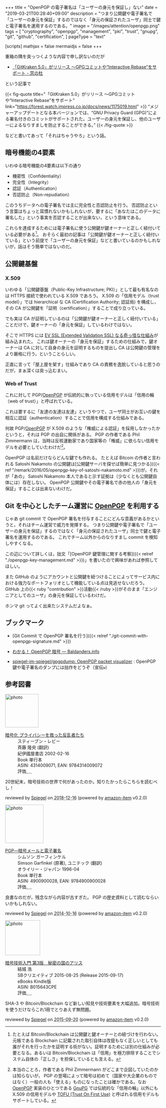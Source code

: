 +++
title = "OpenPGP の電子署名は「ユーザーの身元を保証し」ない"
date = "2019-03-21T00:28:40+09:00"
description = "つまり公開鍵や電子署名で「ユーザーの身元を保証」するのではなく「身元の保証されたユーザ」同士で鍵と電子署名を運用するのである。"
image = "/images/attention/openpgp.png"
tags = [
  "cryptography",
  "openpgp",
  "management",
  "pki",
  "trust",
  "gnupg",
  "git",
  "github",
  "certification",
]
pageType = "text"

[scripts]
  mathjax = false
  mermaidjs = false
+++

重箱の隅を突っつくような内容で申し訳ないのだが

- [「GitKraken 5.0」がリリース ～GPGコミットや“Interactive Rebase”をサポート - 窓の杜](https://forest.watch.impress.co.jp/docs/news/1175019.html)

という記事で

{{< fig-quote title="「GitKraken 5.0」がリリース ～GPGコミットや“Interactive Rebase”をサポート" link="https://forest.watch.impress.co.jp/docs/news/1175019.html" >}}
<q>メジャーアップデートとなる本バージョンでは、“GNU Privacy Guard (GPG)”による署名付きのコミットがサポートされた。ユーザーの身元を保証し、他のユーザーによるなりすましを防止することができる。</q>
{{< /fig-quote >}}

などと書いてあって「それはちゃうやろ」という話。

## 暗号機能の4要素

いわゆる暗号機能の4要素は以下の通り

- 機密性（Confidentiality）
- 完全性（Integrity）
- 認証（Authentication）
- 否認防止（Non-repudiation）

このうちデータへの電子署名では主に完全性と否認防止を行う。
否認防止という言葉はちょっと耳慣れないかもしれないが，要するに「あなたはこのデータに署名した」という事実を否認することが出来ない，という意味である。

これらを達成するためには電子署名に使う公開鍵が鍵オーナーと正しく紐付いている必要がある[^bt1]。
おそらく最初の記事は「公開鍵が鍵オーナーと正しく紐付いている」という前提で「ユーザーの身元を保証」などと書いているのかもしれないが，話はそう簡単ではないのだ。

[^bt1]: たとえば Bitcoin/Blockchain は公開鍵と鍵オーナーとの紐づけを行わない。元帳である Blockchain に記載された取引自体は改竄もなく正しいとしても誰がそれを行ったかを証明する術がない。証明するためには別の仕組みが必要となる。あるいは Bitcoin/Blockchain は「信用」を極力排除することでシステム自体の「正しさ」を担保しているとも言える。

## 公開鍵基盤

### X.509

いわゆる「公開鍵基盤（Public-Key Infrastructure; PKI）」として最も有名なのは HTTPS 接続で使われている X.509 であろう。
X.509 の「信用モデル（trust model）」では hierarchical な CA (Certification Authority; 認証局) を構成し，その CA が公開鍵を「証明（certification）」することで成り立っている。

でも実は CA が証明しているのは「公開鍵が鍵オーナーと正しく紐付いている」ことだけで，鍵オーナーの「身元を保証」しているわけではない。

そこで HTTPS には [EV SSL (Extended Validation SSL) なる奇っ怪な仕組み](https://baldanders.info/spiegel/log2/000277.shtml "Extended Validation SSL — Baldanders.info")が組み込まれた。
これは鍵オーナーの「身元を保証」するための仕組みで，鍵オーナーは CA に対して自身の身元を証明するものを提出し CA は公開鍵の管理をより厳格に行う，ということらしい。

正直に言って「屋上屋を架す」仕組みであり CA の責務を逸脱していると思うのだが，まぁ深くは突っ込むまい。

### Web of Trust

これに対して PGP/[OpenPGP] が伝統的に執っている信用モデルは「信用の輪（web of trust）」と呼ばれている。

これは要するに「友達の友達は友達」というやつで，ユーザ同士がお互いの鍵を相互に認証（authentication）することで信用を構成する仕組みである。

何故 PGP/[OpenPGP] が X.509 のような「権威による認証」を採用しなかったかというと，それは PGP の出自に関係がある。
PGP の作者である Phil Zimmermann は，当時は反核運動家であり国家等の「権威」に依らない信用モデルを必要としていたわけだ[^gpg2]。

[^gpg2]: 本当のことろ，作者である Phil Zimmermann がどこまで企図していたのかは知らないが， PGP の登場によって暗号は初めて（国家や大企業のものではなく）一般の人も「使える」ものになったことは確かである。なお [OpenPGP] 実装のひとつである [GnuPG] では伝統的な「信用の輪」以外にも X.509 の信用モデルや [TOFU (Trust On First Use)](https://en.wikipedia.org/wiki/Trust_on_first_use) と呼ばれる信用モデルもサポートしている。

OpenPGP は名前だけならどんな鍵でも作れる。
たとえば Bitcoin の作者と言われる Satoshi Nakamoto の公開鍵は[公開鍵サーバを探せば簡単に見つかる]({{< ref "/remark/2016/05/openpgp-key-of-satoshi-nakamoto.md" >}})が，それが「あの」 Satoshi Nakamoto 本人であると示す証拠は（少なくとも公開鍵自体には）存在しない。
OpenPGP 公開鍵やその電子署名で赤の他人の「身元を保証」することは出来ないわけだ。

## Git を中心としたチーム運営に [OpenPGP] を利用する

じゃあ git commit で OpenPGP 署名を付与することにどんな意義があるかというと，それはチーム運営で威力を発揮する。
つまり公開鍵や電子署名で「ユーザーの身元を保証」するのではなく「身元の保証されたユーザ」同士で鍵と電子署名を運用するのである。
これでチーム以外からのなりすまし commit を検知しやすくなる。

この辺について詳しくは，拙文「[OpenPGP 鍵管理に関する考察]({{< relref "./openpgp-key-management.md" >}})」を書いたので興味があれば参照してほしい。

また GitHub のようにアカウントと公開鍵を紐つけることによってサービス内における強力なポートフォリオとして機能している点は見逃せないだろう。
GitHub 上の{{< ruby "contribution" >}}活動{{< /ruby >}}がそのまま「エンジニアとしてのユーザ」の身元を保証しているわけだ。

ホンマ git ってよく出来たシステムだよなぁ。

## ブックマーク

- [Git Commit で OpenPGP 署名を行う]({{< relref "./git-commit-with-openpgp-signature.md" >}})
- [わかる！ OpenPGP 暗号 — Baldanders.info](https://baldanders.info/spiegel/archive/pgpdump/openpgp.shtml)

- [spiegel-im-spiegel/gpgpdump: OpenPGP packet visualizer](https://github.com/spiegel-im-spiegel/gpgpdump) : OpenPGP 鍵や電子署名のダンプには拙作をどうぞ（宣伝`w`）

[OpenPGP]: http://openpgp.org/
[RFC 4880]: https://tools.ietf.org/html/rfc4880 "RFC 4880 - OpenPGP Message Format"
[RFC 4880bis]: https://datatracker.ietf.org/doc/draft-ietf-openpgp-rfc4880bis/ "draft-ietf-openpgp-rfc4880bis - OpenPGP Message Format"
[GnuPG]: https://gnupg.org/ "The GNU Privacy Guard"

## 参考図書

<div class="hreview">
  <div class="photo"><a class="item url" href="https://www.amazon.co.jp/%E6%9A%97%E5%8F%B7%E5%8C%96-%E3%83%97%E3%83%A9%E3%82%A4%E3%83%90%E3%82%B7%E3%83%BC%E3%82%92%E6%95%91%E3%81%A3%E3%81%9F%E5%8F%8D%E4%B9%B1%E8%80%85%E3%81%9F%E3%81%A1-%E3%82%B9%E3%83%86%E3%82%A3%E3%83%BC%E3%83%96%E3%83%B3%E3%83%BB%E3%83%AC%E3%83%93%E3%83%BC/dp/4314009071?SubscriptionId=AKIAJYVUJ3DMTLAECTHA&tag=baldandersinf-22&linkCode=xm2&camp=2025&creative=165953&creativeASIN=4314009071"><img src="https://images-fe.ssl-images-amazon.com/images/I/51ZRZ62WKCL._SL160_.jpg" width="108" alt="photo"></a></div>
  <dl class="fn">
    <dt><a href="https://www.amazon.co.jp/%E6%9A%97%E5%8F%B7%E5%8C%96-%E3%83%97%E3%83%A9%E3%82%A4%E3%83%90%E3%82%B7%E3%83%BC%E3%82%92%E6%95%91%E3%81%A3%E3%81%9F%E5%8F%8D%E4%B9%B1%E8%80%85%E3%81%9F%E3%81%A1-%E3%82%B9%E3%83%86%E3%82%A3%E3%83%BC%E3%83%96%E3%83%B3%E3%83%BB%E3%83%AC%E3%83%93%E3%83%BC/dp/4314009071?SubscriptionId=AKIAJYVUJ3DMTLAECTHA&tag=baldandersinf-22&linkCode=xm2&camp=2025&creative=165953&creativeASIN=4314009071">暗号化 プライバシーを救った反乱者たち</a></dt>
	<dd>スティーブン・レビー</dd>
	<dd>斉藤 隆央 (翻訳)</dd>
    <dd>紀伊國屋書店 2002-02-16</dd>
    <dd>Book 単行本</dd>
    <dd>ASIN: 4314009071, EAN: 9784314009072</dd>
    <dd>評価<abbr class="rating fa-sm" title="5">&nbsp;<i class="fas fa-star"></i>&nbsp;<i class="fas fa-star"></i>&nbsp;<i class="fas fa-star"></i>&nbsp;<i class="fas fa-star"></i>&nbsp;<i class="fas fa-star"></i></abbr></dd>
  </dl>
  <p class="description">20世紀末，暗号技術の世界で何があったのか。知りたかったらこちらを読むべし！</p>
  <p class="powered-by" >reviewed by <a href='#maker' class='reviewer'>Spiegel</a> on <abbr class="dtreviewed" title="2018-12-16">2018-12-16</abbr> (powered by <a href="https://github.com/spiegel-im-spiegel/amazon-item" >amazon-item</a> v0.2.0)</p>
</div>

<div class="hreview">
  <div class="photo"><a class="item url" href="https://www.amazon.co.jp/PGP%E2%80%95%E6%9A%97%E5%8F%B7%E3%83%A1%E3%83%BC%E3%83%AB%E3%81%A8%E9%9B%BB%E5%AD%90%E7%BD%B2%E5%90%8D-%E3%82%B7%E3%83%A0%E3%82%BD%E3%83%B3-%E3%82%AC%E3%83%BC%E3%83%95%E3%82%A3%E3%83%B3%E3%82%B1%E3%83%AB/dp/4900900028?SubscriptionId=AKIAJYVUJ3DMTLAECTHA&tag=baldandersinf-22&linkCode=xm2&camp=2025&creative=165953&creativeASIN=4900900028"><img src="https://images-fe.ssl-images-amazon.com/images/I/5132396FFQL._SL160_.jpg" width="124" alt="photo"></a></div>
  <dl class="fn">
    <dt><a href="https://www.amazon.co.jp/PGP%E2%80%95%E6%9A%97%E5%8F%B7%E3%83%A1%E3%83%BC%E3%83%AB%E3%81%A8%E9%9B%BB%E5%AD%90%E7%BD%B2%E5%90%8D-%E3%82%B7%E3%83%A0%E3%82%BD%E3%83%B3-%E3%82%AC%E3%83%BC%E3%83%95%E3%82%A3%E3%83%B3%E3%82%B1%E3%83%AB/dp/4900900028?SubscriptionId=AKIAJYVUJ3DMTLAECTHA&tag=baldandersinf-22&linkCode=xm2&camp=2025&creative=165953&creativeASIN=4900900028">PGP―暗号メールと電子署名</a></dt>
	<dd>シムソン ガーフィンケル</dd>
	<dd>Simson Garfinkel (原著), ユニテック (翻訳)</dd>
    <dd>オライリー・ジャパン 1996-04</dd>
    <dd>Book 単行本</dd>
    <dd>ASIN: 4900900028, EAN: 9784900900028</dd>
    <dd>評価<abbr class="rating fa-sm" title="3">&nbsp;<i class="fas fa-star"></i>&nbsp;<i class="fas fa-star"></i>&nbsp;<i class="fas fa-star"></i>&nbsp;<i class="far fa-star"></i>&nbsp;<i class="far fa-star"></i></abbr></dd>
  </dl>
  <p class="description">良書なのだが，残念ながら内容が古すぎた。 PGP の歴史資料として読むならいいかもしれない。</p>
  <p class="powered-by" >reviewed by <a href='#maker' class='reviewer'>Spiegel</a> on <abbr class="dtreviewed" title="2014-10-16">2014-10-16</abbr> (powered by <a href="https://github.com/spiegel-im-spiegel/amazon-item" >amazon-item</a> v0.2.0)</p>
</div>

<div class="hreview">
  <div class="photo"><a class="item url" href="https://www.amazon.co.jp/%E6%9A%97%E5%8F%B7%E6%8A%80%E8%A1%93%E5%85%A5%E9%96%80-%E7%AC%AC3%E7%89%88-%E7%A7%98%E5%AF%86%E3%81%AE%E5%9B%BD%E3%81%AE%E3%82%A2%E3%83%AA%E3%82%B9-%E7%B5%90%E5%9F%8E-%E6%B5%A9-ebook/dp/B015643CPE?SubscriptionId=AKIAJYVUJ3DMTLAECTHA&tag=baldandersinf-22&linkCode=xm2&camp=2025&creative=165953&creativeASIN=B015643CPE"><img src="https://images-fe.ssl-images-amazon.com/images/I/51t6yHHVwEL._SL160_.jpg" width="113" alt="photo"></a></div>
  <dl class="fn">
    <dt><a href="https://www.amazon.co.jp/%E6%9A%97%E5%8F%B7%E6%8A%80%E8%A1%93%E5%85%A5%E9%96%80-%E7%AC%AC3%E7%89%88-%E7%A7%98%E5%AF%86%E3%81%AE%E5%9B%BD%E3%81%AE%E3%82%A2%E3%83%AA%E3%82%B9-%E7%B5%90%E5%9F%8E-%E6%B5%A9-ebook/dp/B015643CPE?SubscriptionId=AKIAJYVUJ3DMTLAECTHA&tag=baldandersinf-22&linkCode=xm2&camp=2025&creative=165953&creativeASIN=B015643CPE">暗号技術入門 第3版　秘密の国のアリス</a></dt>
	<dd>結城 浩</dd>
    <dd>SBクリエイティブ 2015-08-25 (Release 2015-09-17)</dd>
    <dd>eBooks Kindle版</dd>
    <dd>ASIN: B015643CPE</dd>
    <dd>評価<abbr class="rating fa-sm" title="5">&nbsp;<i class="fas fa-star"></i>&nbsp;<i class="fas fa-star"></i>&nbsp;<i class="fas fa-star"></i>&nbsp;<i class="fas fa-star"></i>&nbsp;<i class="fas fa-star"></i></abbr></dd>
  </dl>
  <p class="description">SHA-3 や Bitcoin/Blockchain など新しい知見や技術要素を大幅追加。暗号技術を使うだけならこれ1冊でとりあえず無問題。</p>
  <p class="powered-by" >reviewed by <a href='#maker' class='reviewer'>Spiegel</a> on <abbr class="dtreviewed" title="2015-09-20">2015-09-20</abbr> (powered by <a href="https://github.com/spiegel-im-spiegel/amazon-item" >amazon-item</a> v0.2.0)</p>
</div>
